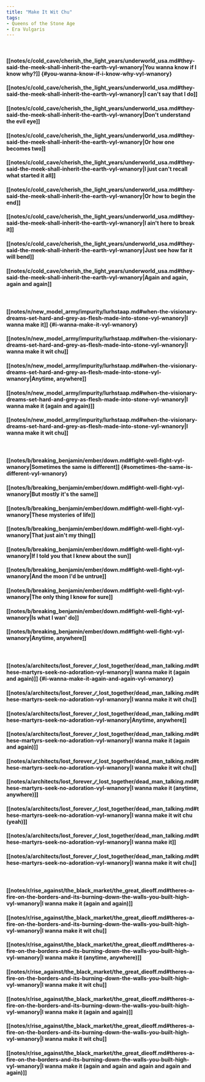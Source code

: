 ```yaml
---
title: "Make It Wit Chu"
tags:
- Queens of the Stone Age
- Era Vulgaris
---
```

&nbsp;
#### [[notes/c/cold_cave/cherish_the_light_years/underworld_usa.md#they-said-the-meek-shall-inherit-the-earth-vyl-wnanory|You wanna know if I know why?]] {#you-wanna-know-if-i-know-why-vyl-wnanory}
#### [[notes/c/cold_cave/cherish_the_light_years/underworld_usa.md#they-said-the-meek-shall-inherit-the-earth-vyl-wnanory|I can't say that I do]]
#### [[notes/c/cold_cave/cherish_the_light_years/underworld_usa.md#they-said-the-meek-shall-inherit-the-earth-vyl-wnanory|Don't understand the evil eye]]
#### [[notes/c/cold_cave/cherish_the_light_years/underworld_usa.md#they-said-the-meek-shall-inherit-the-earth-vyl-wnanory|Or how one becomes two]]
#### [[notes/c/cold_cave/cherish_the_light_years/underworld_usa.md#they-said-the-meek-shall-inherit-the-earth-vyl-wnanory|I just can't recall what started it all]]
#### [[notes/c/cold_cave/cherish_the_light_years/underworld_usa.md#they-said-the-meek-shall-inherit-the-earth-vyl-wnanory|Or how to begin the end]]
#### [[notes/c/cold_cave/cherish_the_light_years/underworld_usa.md#they-said-the-meek-shall-inherit-the-earth-vyl-wnanory|I ain't here to break it]]
#### [[notes/c/cold_cave/cherish_the_light_years/underworld_usa.md#they-said-the-meek-shall-inherit-the-earth-vyl-wnanory|Just see how far it will bend]]
#### [[notes/c/cold_cave/cherish_the_light_years/underworld_usa.md#they-said-the-meek-shall-inherit-the-earth-vyl-wnanory|Again and again, again and again]]
&nbsp;
#### [[notes/n/new_model_army/impurity/lurhstaap.md#when-the-visionary-dreams-set-hard-and-grey-as-flesh-made-into-stone-vyl-wnanory|I wanna make it]] {#i-wanna-make-it-vyl-wnanory}
#### [[notes/n/new_model_army/impurity/lurhstaap.md#when-the-visionary-dreams-set-hard-and-grey-as-flesh-made-into-stone-vyl-wnanory|I wanna make it wit chu]]
#### [[notes/n/new_model_army/impurity/lurhstaap.md#when-the-visionary-dreams-set-hard-and-grey-as-flesh-made-into-stone-vyl-wnanory|Anytime, anywhere]]
#### [[notes/n/new_model_army/impurity/lurhstaap.md#when-the-visionary-dreams-set-hard-and-grey-as-flesh-made-into-stone-vyl-wnanory|I wanna make it (again and again)]]
#### [[notes/n/new_model_army/impurity/lurhstaap.md#when-the-visionary-dreams-set-hard-and-grey-as-flesh-made-into-stone-vyl-wnanory|I wanna make it wit chu]]
&nbsp;
#### [[notes/b/breaking_benjamin/ember/down.md#fight-well-fight-vyl-wnanory|Sometimes the same is different]] {#sometimes-the-same-is-different-vyl-wnanory}
#### [[notes/b/breaking_benjamin/ember/down.md#fight-well-fight-vyl-wnanory|But mostly it's the same]]
#### [[notes/b/breaking_benjamin/ember/down.md#fight-well-fight-vyl-wnanory|These mysteries of life]]
#### [[notes/b/breaking_benjamin/ember/down.md#fight-well-fight-vyl-wnanory|That just ain't my thing]]
#### [[notes/b/breaking_benjamin/ember/down.md#fight-well-fight-vyl-wnanory|If I told you that I knew about the sun]]
#### [[notes/b/breaking_benjamin/ember/down.md#fight-well-fight-vyl-wnanory|And the moon I'd be untrue]]
#### [[notes/b/breaking_benjamin/ember/down.md#fight-well-fight-vyl-wnanory|The only thing I know for sure]]
#### [[notes/b/breaking_benjamin/ember/down.md#fight-well-fight-vyl-wnanory|Is what I wan' do]]
#### [[notes/b/breaking_benjamin/ember/down.md#fight-well-fight-vyl-wnanory|Anytime, anywhere]]
&nbsp;
#### [[notes/a/architects/lost_forever_∕∕_lost_together/dead_man_talking.md#these-martyrs-seek-no-adoration-vyl-wnanory|I wanna make it (again and again)]] {#i-wanna-make-it-again-and-again-vyl-wnanory}
#### [[notes/a/architects/lost_forever_∕∕_lost_together/dead_man_talking.md#these-martyrs-seek-no-adoration-vyl-wnanory|I wanna make it wit chu]]
#### [[notes/a/architects/lost_forever_∕∕_lost_together/dead_man_talking.md#these-martyrs-seek-no-adoration-vyl-wnanory|Anytime, anywhere]]
#### [[notes/a/architects/lost_forever_∕∕_lost_together/dead_man_talking.md#these-martyrs-seek-no-adoration-vyl-wnanory|I wanna make it (again and again)]]
#### [[notes/a/architects/lost_forever_∕∕_lost_together/dead_man_talking.md#these-martyrs-seek-no-adoration-vyl-wnanory|I wanna make it wit chu]]
#### [[notes/a/architects/lost_forever_∕∕_lost_together/dead_man_talking.md#these-martyrs-seek-no-adoration-vyl-wnanory|I wanna make it (anytime, anywhere)]]
#### [[notes/a/architects/lost_forever_∕∕_lost_together/dead_man_talking.md#these-martyrs-seek-no-adoration-vyl-wnanory|I wanna make it wit chu (yeah)]]
#### [[notes/a/architects/lost_forever_∕∕_lost_together/dead_man_talking.md#these-martyrs-seek-no-adoration-vyl-wnanory|I wanna make it]]
#### [[notes/a/architects/lost_forever_∕∕_lost_together/dead_man_talking.md#these-martyrs-seek-no-adoration-vyl-wnanory|I wanna make it wit chu]]
&nbsp;
#### [[notes/r/rise_against/the_black_market/the_great_dieoff.md#theres-a-fire-on-the-borders-and-its-burning-down-the-walls-you-built-high-vyl-wnanory|I wanna make it (again and again)]]
#### [[notes/r/rise_against/the_black_market/the_great_dieoff.md#theres-a-fire-on-the-borders-and-its-burning-down-the-walls-you-built-high-vyl-wnanory|I wanna make it wit chu]]
#### [[notes/r/rise_against/the_black_market/the_great_dieoff.md#theres-a-fire-on-the-borders-and-its-burning-down-the-walls-you-built-high-vyl-wnanory|I wanna make it (anytime, anywhere)]]
#### [[notes/r/rise_against/the_black_market/the_great_dieoff.md#theres-a-fire-on-the-borders-and-its-burning-down-the-walls-you-built-high-vyl-wnanory|I wanna make it wit chu]]
#### [[notes/r/rise_against/the_black_market/the_great_dieoff.md#theres-a-fire-on-the-borders-and-its-burning-down-the-walls-you-built-high-vyl-wnanory|I wanna make it (again and again)]]
#### [[notes/r/rise_against/the_black_market/the_great_dieoff.md#theres-a-fire-on-the-borders-and-its-burning-down-the-walls-you-built-high-vyl-wnanory|I wanna make it wit chu]]
#### [[notes/r/rise_against/the_black_market/the_great_dieoff.md#theres-a-fire-on-the-borders-and-its-burning-down-the-walls-you-built-high-vyl-wnanory|I wanna make it (again and again and again and again and again)]]

